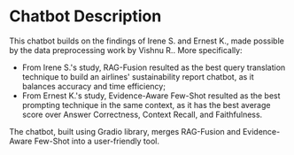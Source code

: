 # Chatbot Description  
This chatbot builds on the findings of Irene S. and Ernest K., made possible by the data preprocessing work by Vishnu R.. More specifically:  
- From Irene S.'s study, RAG-Fusion resulted as the best query translation technique to build an airlines' sustainability report chatbot, as it balances accuracy and time efficiency;
- From Ernest K.'s study, Evidence-Aware Few-Shot resulted as the best prompting technique in the same context, as it has the best average score over Answer Correctness, Context Recall, and Faithfulness.

The chatbot, built using Gradio library, merges RAG-Fusion and Evidence-Aware Few-Shot into a user-friendly tool.
